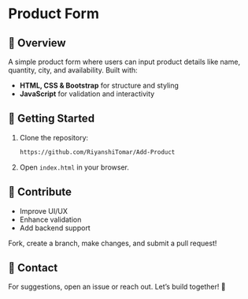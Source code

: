 # Product Form 

## 📌 Overview
A simple product form where users can input product details like name, quantity, city, and availability. Built with:
- **HTML, CSS & Bootstrap** for structure and styling
- **JavaScript** for validation and interactivity

## 🚀 Getting Started
1. Clone the repository:
   ```sh
   https://github.com/RiyanshiTomar/Add-Product
   ```
2. Open `index.html` in your browser.

## 🤝 Contribute
- Improve UI/UX
- Enhance validation
- Add backend support

Fork, create a branch, make changes, and submit a pull request!

## 📩 Contact
For suggestions, open an issue or reach out. Let’s build together! 🚀

